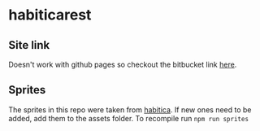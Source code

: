 # habiticarest

## Site link
Doesn't work with github pages so checkout the bitbucket link [here](https://taranveer786.bitbucket.io/).

## Sprites

The sprites in this repo were taken from [habitica](https://github.com/habitrpg/habitica). If new ones need to be added, add them to the assets folder. To recompile run `npm run sprites`
